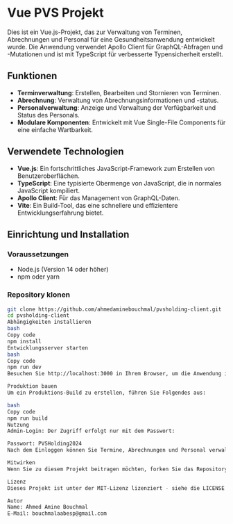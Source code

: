 # Vue PVS Projekt

Dies ist ein Vue.js-Projekt, das zur Verwaltung von Terminen, Abrechnungen und Personal für eine Gesundheitsanwendung entwickelt wurde. Die Anwendung verwendet Apollo Client für GraphQL-Abfragen und -Mutationen und ist mit TypeScript für verbesserte Typensicherheit erstellt.

## Funktionen

- **Terminverwaltung**: Erstellen, Bearbeiten und Stornieren von Terminen.
- **Abrechnung**: Verwaltung von Abrechnungsinformationen und -status.
- **Personalverwaltung**: Anzeige und Verwaltung der Verfügbarkeit und Status des Personals.
- **Modulare Komponenten**: Entwickelt mit Vue Single-File Components für eine einfache Wartbarkeit.

## Verwendete Technologien

- **Vue.js**: Ein fortschrittliches JavaScript-Framework zum Erstellen von Benutzeroberflächen.
- **TypeScript**: Eine typisierte Obermenge von JavaScript, die in normales JavaScript kompiliert.
- **Apollo Client**: Für das Management von GraphQL-Daten.
- **Vite**: Ein Build-Tool, das eine schnellere und effizientere Entwicklungserfahrung bietet.

## Einrichtung und Installation

### Voraussetzungen

- Node.js (Version 14 oder höher)
- npm oder yarn

### Repository klonen

```bash
git clone https://github.com/ahmedaminebouchmal/pvsholding-client.git
cd pvsholding-client
Abhängigkeiten installieren
bash
Copy code
npm install
Entwicklungsserver starten
bash
Copy code
npm run dev
Besuchen Sie http://localhost:3000 in Ihrem Browser, um die Anwendung in Aktion zu sehen.

Produktion bauen
Um ein Produktions-Build zu erstellen, führen Sie Folgendes aus:

bash
Copy code
npm run build
Nutzung
Admin-Login: Der Zugriff erfolgt nur mit dem Passwort:

Passwort: PVSHolding2024
Nach dem Einloggen können Sie Termine, Abrechnungen und Personal verwalten.

Mitwirken
Wenn Sie zu diesem Projekt beitragen möchten, forken Sie das Repository und senden Sie eine Pull-Anfrage.

Lizenz
Dieses Projekt ist unter der MIT-Lizenz lizenziert - siehe die LICENSE Datei für Details.

Autor
Name: Ahmed Amine Bouchmal
E-Mail: bouchmalaabesp@gmail.com